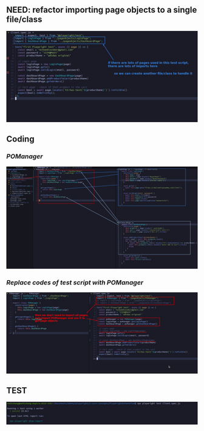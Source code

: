 ## **NEED: refactor importing page objects to a single file/class**

![Alt NEED: refactor importing page objects to a single file/class](pic/01.jpg)

## **Coding**

### _POManager_

![Alt coding: create POManager](pic/02.jpg)

### _Replace codes of test script with POManager_

![Alt coding: replace import/create page objects with it](pic/03.jpg)

## **TEST**

![Alt test pass](pic/04.jpg)
